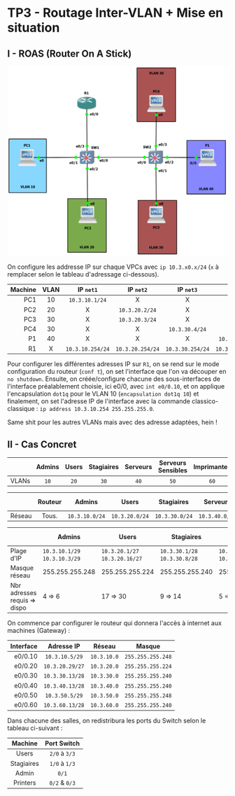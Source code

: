 # TP3 - Routage Inter-VLAN + Mise en situation

## I - ROAS (Router On A Stick)

![Infrastructure n°1](images/infra1.PNG)

On configure les addresse IP sur chaque VPCs avec `ip 10.3.x0.x/24` (`x` à remplacer selon le tableau d'adressage ci-dessous).

| Machine | VLAN | IP `net1` | IP `net2` | IP `net3` | IP `netP` |
| ------: | :------: | :------: | :------: | :------: | :------: |
| PC1 | 10 | `10.3.10.1/24` | X | X | X |
| PC2 | 20 | X | `10.3.20.2/24` | X | X |
| PC3 | 30 | X | `10.3.20.3/24` | X | X |
| PC4 | 30 | X | X | `10.3.30.4/24` | X |
| P1 | 40 | X | X | X | `10.3.40.1/24` |
| R1 | X | `10.3.10.254/24` | `10.3.20.254/24` | `10.3.30.254/24` | `10.3.40.254/24` |

Pour configurer les différentes adresses IP sur `R1`, on se rend sur le mode configuration du routeur (`conf t`), on set l'interface que l'on va découper en `no shutdown`. Ensuite, on créée/configure chacune des sous-interfaces de l'interface préalablement choisie, ici e0/0, avec `int e0/0.10`, et on applique l'encapsulation `dot1q` pour le VLAN 10 (`encapsulation dot1q 10`) et finalement, on set l'adresse IP de l'interface avec la commande classico-classique : `ip address 10.3.10.254 255.255.255.0`.

Same shit pour les autres VLANs mais avec des adresse adaptées, hein !

## II - Cas Concret

|       | Admins | Users | Stagiaires | Serveurs | Serveurs Sensibles | Imprimantes |
|-------|:------:|:-----:|:----------:|:--------:|:------------------:|:-----------:|
| VLANs | `10`   | `20`  | `30`       | `40`     | `50`               | `60`        |

|        |  Routeur |     Admins     |     Users      |   Stagiaires   |    Serveurs    | Serveurs Sensibles |  Imprimantes   |
|--------|:--------:|:--------------:|:--------------:|:--------------:|:--------------:|:------------------:|:--------------:|
| Réseau |   Tous.  | `10.3.10.0/24` | `10.3.20.0/24` | `10.3.30.0/24` | `10.3.40.0/24` |   `10.3.50.0/24`   | `10.3.60.0/24` |

|                              | Admins                        | Users                          | Stagiaires                    | Serveurs                      | Serveurs Sensibles            | Imprimantes                   |
|------------------------------|-------------------------------|--------------------------------|-------------------------------|-------------------------------|-------------------------------|-------------------------------|
| Plage d'IP                   | `10.3.10.1/29` `10.3.10.3/29` | `10.3.20.1/27` `10.3.20.16/27` | `10.3.30.1/28` `10.3.30.8/28` | `10.3.40.1/28` `10.3.40.4/28` | `10.3.50.1/29` `10.3.50.2/29` | `10.3.60.1/28` `10.3.60.5/28` |
| Masque réseau                | 255.255.255.248               | 255.255.255.224                | 255.255.255.240               | 255.255.255.240               | 255.255.255.248               | 255.255.255.240               |
| Nbr adresses requis => dispo | 4 => 6                        | 17 => 30                       | 9 => 14                       | 5 => 14                       | 2 => 6                        | 6 => 14                       |

On commence par configurer le routeur qui donnera l'accès à internet aux machines (Gateway) :

| Interface |   Adresse IP     |   Réseau    |   Masque          |
|----------:|:----------------:|:-----------:|:-----------------:|
| e0/0.10   | `10.3.10.5/29`   | `10.3.10.0` | `255.255.255.248` |
| e0/0.20   | `10.3.20.29/27`  | `10.3.20.0` | `255.255.255.224` |
| e0/0.30   | `10.3.30.13/28`  | `10.3.30.0` | `255.255.255.240` |
| e0/0.40   | `10.3.40.13/28`  | `10.3.40.0` | `255.255.255.240` |
| e0/0.50   | `10.3.50.5/29`   | `10.3.50.0` | `255.255.255.248` |
| e0/0.60   | `10.3.60.13/28`  | `10.3.60.0` | `255.255.255.240` |

Dans chacune des salles, on redistribura les ports du Switch selon le tableau ci-suivant :

|  Machine    | Port Switch |
|:-----------:|:-----------:|
|  Users      |`2/0` à `3/3`|
|  Stagiaires |`1/0` à `1/3`|
|  Admin      |`0/1`        |
|  Printers   |`0/2` & `0/3`|
